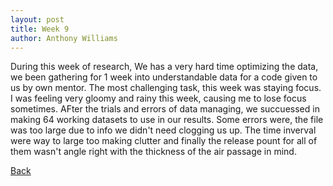 ```yaml
---
layout: post
title: Week 9
author: Anthony Williams
---
```


During this week of research, We has a very hard time optimizing the data, we been gathering for 1 week into understandable data for a code given to us by own mentor. The most challenging task, this week was staying focus. I was feeling very gloomy and rainy this week, causing me to lose focus sometimes. AFter the trials and errors of data managing, we succuessed in making 64 working datasets to use in our results. Some errors were, the file was too large due to info we didn't need clogging us up. The time inverval were way to large too making clutter and finally the release pount for all of them wasn't angle right with the thickness of the air passage in mind. 

[Back](./)
